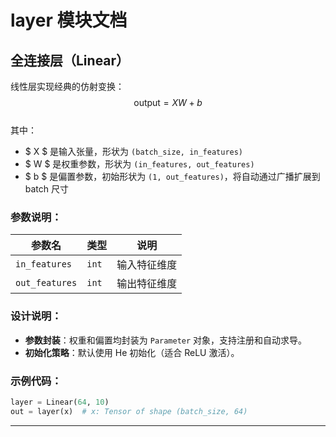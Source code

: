 # layer 模块文档
## 全连接层（Linear）

线性层实现经典的仿射变换：  
$$
\text{output} = XW + b
$$  
其中：
- $ X $ 是输入张量，形状为 `(batch_size, in_features)`
- $ W $ 是权重参数，形状为 `(in_features, out_features)`
- $ b $ 是偏置参数，初始形状为 `(1, out_features)`，将自动通过广播扩展到 batch 尺寸

### 参数说明：
| 参数名        | 类型     | 说明                                 |
|---------------|----------|--------------------------------------|
| `in_features` | `int`    | 输入特征维度                         |
| `out_features`| `int`    | 输出特征维度                         |

### 设计说明：

- **参数封装**：权重和偏置均封装为 `Parameter` 对象，支持注册和自动求导。
- **初始化策略**：默认使用 He 初始化（适合 ReLU 激活）。
### 示例代码：

```python
layer = Linear(64, 10)
out = layer(x)  # x: Tensor of shape (batch_size, 64)
```

---

